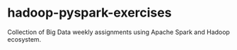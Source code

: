 # hadoop-pyspark-exercises
Collection of Big Data weekly assignments using Apache Spark and Hadoop ecosystem.
